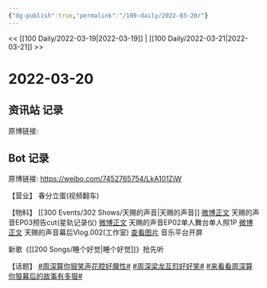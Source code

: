 ```yaml
---
{"dg-publish":true,"permalink":"/100-daily/2022-03-20/"}
---
```



<< [[100 Daily/2022-03-19\|2022-03-19]] | [[100 Daily/2022-03-21\|2022-03-21]] >>

# 2022-03-20

## 资讯站 记录

原博链接:

## Bot 记录

原博链接: https://weibo.com/7452765754/LkA101ZjW

【营业】
[](https://m.weibo.cn/1736988591/4749228990270678) 春分立蛋(视频翻车)

【物料】
[[300 Events/302 Shows/天赐的声音\|天赐的声音]]
[微博正文](https://m.weibo.cn/6466290670/4749028652747695) 天赐的声音EP03预告cut(星轨记录仪)
[微博正文](https://m.weibo.cn/1315706994/4749095232605781) 天赐的声音EP02单人舞台单人照1P
[微博正文](https://m.weibo.cn/7478855230/4749103236645143) 天赐的声音幕后Vlog.002(工作室)
[查看图片](https://wx1.sinaimg.cn/large/0088n2Pggy1h0gloom2z7j30hs12j418.jpg) 音乐平台开屏

[](https://m.weibo.cn/2283805633/4749190465590434) 新歌《[[200 Songs/睡个好觉\|睡个好觉]]》抢先听

【话题】
[#周深算你狠笑声花腔好魔性#](https://s.weibo.com/weibo?q=%23%E5%91%A8%E6%B7%B1%E7%AE%97%E4%BD%A0%E7%8B%A0%E7%AC%91%E5%A3%B0%E8%8A%B1%E8%85%94%E5%A5%BD%E9%AD%94%E6%80%A7%23)
[#周深梁龙互怼好好笑#](https://s.weibo.com/weibo?q=%23%E5%91%A8%E6%B7%B1%E6%A2%81%E9%BE%99%E4%BA%92%E6%80%BC%E5%A5%BD%E5%A5%BD%E7%AC%91%23)
[#来看看周深算你狠幕后的故事有多狠#](https://s.weibo.com/weibo?q=%23%E6%9D%A5%E7%9C%8B%E7%9C%8B%E5%91%A8%E6%B7%B1%E7%AE%97%E4%BD%A0%E7%8B%A0%E5%B9%95%E5%90%8E%E7%9A%84%E6%95%85%E4%BA%8B%E6%9C%89%E5%A4%9A%E7%8B%A0%23)
